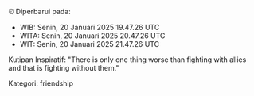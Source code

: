 ⏰ Diperbarui pada:
- WIB: Senin, 20 Januari 2025 19.47.26 UTC
- WITA: Senin, 20 Januari 2025 20.47.26 UTC
- WIT: Senin, 20 Januari 2025 21.47.26 UTC

Kutipan Inspiratif:
"There is only one thing worse than fighting with allies and that is fighting without them."


Kategori: friendship

